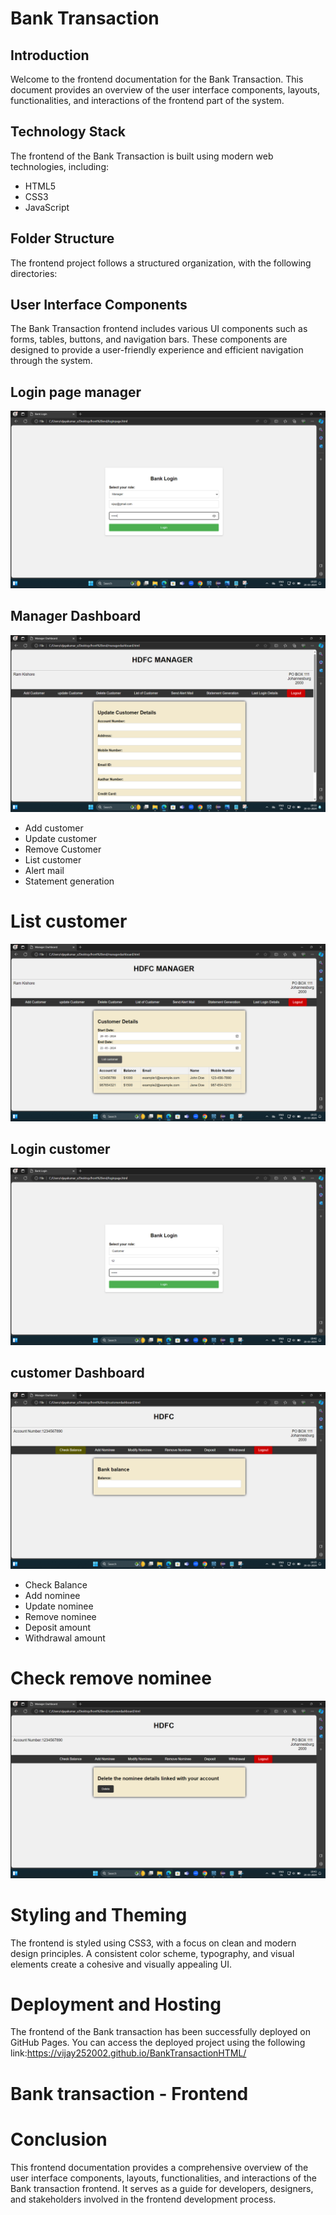 # Bank Transaction
## Introduction
Welcome to the frontend documentation for the Bank Transaction. This document provides an overview of the user interface components, layouts, functionalities, and interactions of the frontend part of the system.

## Technology Stack
The frontend of the Bank Transaction is built using modern web technologies, including:

- HTML5
- CSS3
- JavaScript
## Folder Structure
The frontend project follows a structured organization, with the following directories:

## User Interface Components
The Bank Transaction frontend includes various UI components such as forms, tables, buttons, and navigation bars. These components are designed to provide a user-friendly experience and efficient navigation through the system.



## Login page manager
![login](login.png)
## Manager Dashboard
![dashboard](dashboard.png)
- Add customer
- Update customer
- Remove Customer
- List customer
- Alert mail
- Statement generation
# List customer
![list](list.png)
## Login customer
![customer](customer.png)
## customer Dashboard
![balance](balance.png)
- Check Balance
- Add nominee
- Update nominee
- Remove nominee
- Deposit amount
- Withdrawal amount
# Check remove nominee
![remove](remove.png)
# Styling and Theming
The frontend is styled using CSS3, with a focus on clean and modern design principles. A consistent color scheme, typography, and visual elements create a cohesive and visually appealing UI.

# Deployment and Hosting
The frontend of the Bank transaction has been successfully deployed on GitHub Pages. You can access the deployed project using the following link:https://vijay252002.github.io/BankTransactionHTML/

# Bank transaction - Frontend

# Conclusion
This frontend documentation provides a comprehensive overview of the user interface components, layouts, functionalities, and interactions of the Bank transaction frontend. It serves as a guide for developers, designers, and stakeholders involved in the frontend development process.
